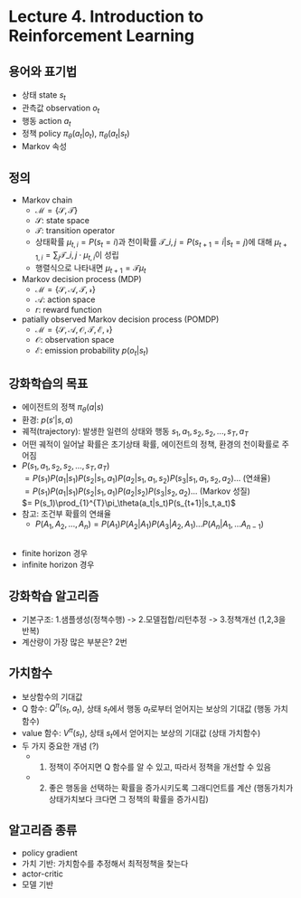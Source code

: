 # Lecture 4. Introduction to Reinforcement Learning

## 용어와 표기법
- 상태 state $s_t$
- 관측값 observation $o_t$
- 행동 action $a_t$
- 정책 policy $\pi_{\theta}(a_t|o_t)$, $\pi_{\theta}(a_t|s_t)$
- Markov 속성

## 정의
- Markov chain
  - $\mathcal{M=\lbrace S,T \rbrace}$
  - $\mathcal{S}$: state space
  - $\mathcal{T}$: transition operator
  - 상태확률 $\mu_{t,i}=P(s_t=i)$과 천이확률 $\mathcal{T}\_{i,j}=P(s_{t+1}=i|s_t=j)$에 대해 $\mu_{t+1,i}=\sum_j \mathcal{T}\_{i,j}\cdot \mu_{t,i}$이 성립
  - 행렬식으로 나타내면 $\mu_{t+1}=\mathcal{T}\mu_{t}$
- Markov decision process (MDP)
  - $\mathcal{M=\lbrace S,A,T,r \rbrace}$
  - $\mathcal{A}$: action space
  - $r$: reward function
- patially observed Markov decision process (POMDP)
  - $\mathcal{M=\lbrace S,A,O,T,E,r \rbrace}$
  - $\mathcal{O}$: observation space
  - $\mathcal{E}$: emission probability $p(o_t|s_t)$

## 강화학습의 목표
- 에이전트의 정책 $\pi_\theta(a|s)$
- 환경: $p(s'|s,a)$
- 궤적(trajectory): 발생한 일련의 상태와 행동 $s_1,a_1,s_2,s_2,...,s_T,a_T$
- 어떤 궤적이 일어날 확률은 초기상태 확률, 에이전트의 정책, 환경의 천이확률로 주어짐
- $P(s_1,a_1,s_2,s_2,...,s_T,a_T)$  
  $= P(s_1)P(a_1|s_1)P(s_2|s_1,a_1)P(a_2|s_1,a_1,s_2)P(s_3|s_1,a_1,s_2,a_2)...$ (연쇄율)  
  $= P(s_1)P(a_1|s_1)P(s_2|s_1,a_1)P(a_2|s_2)P(s_3|s_2,a_2)...$ (Markov 성질)  
  $= P(s_1)\prod_{1}^{T}\pi_\theta(a_t|s_t)P(s_{t+1}|s_t,a_t)$
- 참고: 조건부 확률의 연쇄율
  - $P(A_1,A_2,...,A_n) = P(A_1)P(A_2|A_1)P(A_3|A_2,A_1)...P(A_n|A_1,...A_{n-1})$

## 
- finite horizon 경우
- infinite horizon 경우

## 강화학습 알고리즘
- 기본구조: 1.샘플생성(정책수행) -> 2.모델접합/리턴추정 -> 3.정책개선 (1,2,3을 반복)
- 계산량이 가장 많은 부분은? 2번

## 가치함수
- 보상함수의 기대값
- Q 함수: $Q^\pi(s_t,a_t)$, 상태 $s_t$에서 행동 $a_t$로부터 얻어지는 보상의 기대값 (행동 가치함수)
- value 함수: $V^\pi(s_t)$, 상태 $s_t$에서 얻어지는 보상의 기대값 (상태 가치함수)
- 두 가지 중요한 개념 (?)
  - 1. 정책이 주어지면 Q 함수를 알 수 있고, 따라서 정책을 개선할 수 있음
  - 2. 좋은 행동을 선택하는 확률을 증가시키도록 그래디언트를 계산 (행동가치가 상태가치보다 크다면 그 정책의 확률을 증가시킴)

## 알고리즘 종류
- policy gradient
- 가치 기반: 가치함수를 추정해서 최적정책을 찾는다
- actor-critic
- 모델 기반

